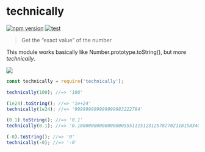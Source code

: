 technically
===========

[![npm version][npm-image]][npm-url]
[![test][actions-image]][actions-url]

[npm-image]: https://img.shields.io/npm/v/technically.svg
[npm-url]: https://www.npmjs.com/package/technically
[actions-image]: https://github.com/hakatashi/technically/actions/workflows/test.yml/badge.svg
[actions-url]: https://github.com/hakatashi/technically/actions/workflows/test.yml

> Get the “exact value” of the number

This module works basically like Number.prototype.toString(), but more *technically*.

[![](http://imgs.xkcd.com/comics/technically.png)](http://xkcd.com/1475/)

```js
const technically = require('technically');

technically(100); //=> '100'

(1e24).toString(); //=> '1e+24'
technically(1e24); //=> '999999999999999983222784'

(0.1).toString(); //=> '0.1'
technically(0.1); //=> '0.1000000000000000055511151231257827021181583404541015625'

(-0).toString(); //=> '0'
technically(-0); //=> '-0'
```
